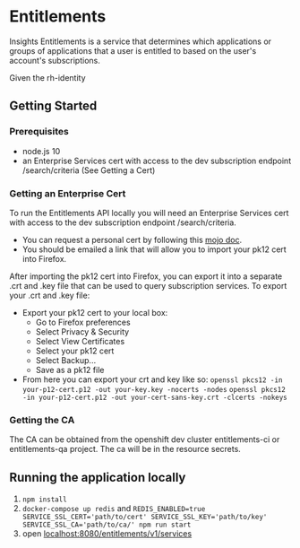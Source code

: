 # Entitlements

Insights Entitlements is a service that determines which applications or groups of applications that a user is entitled to based on the user's account's subscriptions.

Given the rh-identity

## Getting Started

### Prerequisites

* node.js 10
* an Enterprise Services cert with access to the dev subscription endpoint /search/criteria (See Getting a Cert)

### Getting an Enterprise Cert

To run the Entitlements API locally you will need an Enterprise Services cert with access to the dev subscription endpoint /search/criteria.

* You can request a personal cert by following this [mojo doc](https://mojo.redhat.com/docs/DOC-1144091).
* You should be emailed a link that will allow you to import your pk12 cert into Firefox.

After importing the pk12 cert into Firefox, you can export it into a separate .crt and .key file that can be used to
query subscription services. To export your .crt and .key file:

* Export your pk12 cert to your local box:
  * Go to Firefox preferences
  * Select Privacy & Security
  * Select View Certificates
  * Select your pk12 cert
  * Select Backup...
  * Save as a pk12 file  
* From here you can export your crt and key like so:
    `openssl pkcs12 -in your-p12-cert.p12 -out your-key.key -nocerts -nodes`
    `openssl pkcs12 -in your-p12-cert.p12 -out your-cert-sans-key.crt -clcerts -nokeys`

### Getting the CA

The CA can be obtained from the openshift dev cluster entitlements-ci or entitlements-qa project. The ca will be in the
resource secrets.

## Running the application locally

1. ```npm install```
2. ```docker-compose up redis``` and ```REDIS_ENABLED=true SERVICE_SSL_CERT='path/to/cert' SERVICE_SSL_KEY='path/to/key' SERVICE_SSL_CA='path/to/ca/' npm run start```
3. open [localhost:8080/entitlements/v1/services](http://localhost:8080/entitlements/v1/services/)
